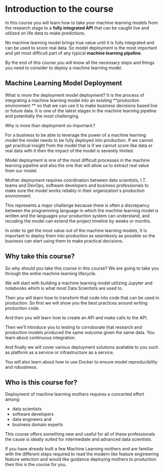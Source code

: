 
# Introduction to the course

In this course you will learn how to take your machine learning models from the research stage to a **fully integrated API** that can be caught live and utilized on life data to make predictions.

No machine learning model brings true value until it is fully integrated and can be used to score real data. So model deployment is the most important and yet most difficult part of any typical **machine learning pipeline**.

By the end of this course you will know all the necessary steps and things you need to consider to deploy a machine learning model.

## Machine Learning Model Deployment

What is more the deployment model deployment? It is the process of integrating a machine learning model into an existing **production environment ** so that we can use it to make business decisions based live or future data. It is one of the latest stages in the machine learning pipeline and potentially the most challenging.

Why is more than deployment so important.?

For a business to be able to leverage the power of a machine learning model the model needs to be fully deployed into production. If we cannot get practical insight from the model that is if we cannot score like data or real data with it then the impact of the model is severely limited.

Model deployment is one of the most difficult processes in the machine learning pipeline and also the one that will allow us to extract real value from our model. 

Mother deployment requires coordination between data scientists, I.T. teams and DevOps, software developers and business professionals to make sure the model works reliably in their organization's production environment. 

This represents a major challenge because there is often a discrepancy between the programming language in which the machine learning model is written and the languages your production system can understand, and recoding the model can extend the project timeline by weeks or months. 

In order to get the most value out of the machine learning models, It is important to deploy them into production as seamlessly as possible so the business can start using them to make practical decisions.

## Why take this course?

So why should you take this course in this course? We are going to take you through the entire machine learning lifecycle.

We will start with building a machine learning model utilizing Jupyter and notebooks which is what most Data Scientists are used to.

Then you will learn how to transform that code into code that can be used in production. So first we will show you the best practices around writing production code.

And then you will learn how to create an API and make calls to the API.

Then we'll introduce you to testing to corroborate that research and production models produced the same outcome given the same data. You learn about continuous integration. 

And finally we will cover various deployment solutions available to you such as platform as a service or infrastructure as a service.

  You will also learn about how to use Docker to ensure model reproducibility and robustness.

## Who is this course for?

Deployment of machine learning mothers requires a concerted effort among:

- data scientists 
- software developers 
-  data engineers and 
-  business domain experts

This course offers something new and useful for all of these professionals the cause is ideally suited for intermediate and advanced data scientists.

If you have already built a few Machine Learning mothers and are familiar with the different steps required to read the modern like feature engineering feature selection and would like guidance deploying mothers to production then this is the course for you.
<!--stackedit_data:
eyJoaXN0b3J5IjpbMTQwNjU3Mzc1MywtNzQwMjI5MzkxLC02ND
cwNjA2OTMsLTgxNTIyNTU4NywtODMzOTM2NjQ0LDE5NDUwODY3
MzFdfQ==
-->
